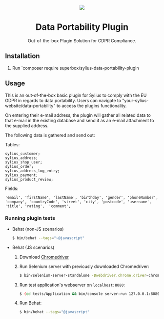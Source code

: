 <p align="center">
    <a href="https://sylius.com" target="_blank">
        <img src="https://demo.sylius.com/assets/shop/img/logo.png" />
    </a>
</p>

<h1 align="center">Data Portability Plugin</h1>

<p align="center">Out-of-the-box Plugin Solution for GDPR Compliance.</p>

## Installation

1. Run `composer require superbox/sylius-data-portability-plugin

## Usage

This is an out-of-the-box basic plugin for Sylius to comply with the  EU GDPR in regards to data portability.
Users can navigate to "your-sylius-website/data-portability" to access the plugins functionality.

On entering their e-mail address, the plugin will gather all related data to that e-mail in the existing database and 
send it as an e-mail attachment to the supplied address.

The following data is gathered and send out:

Tables: 

    sylius_customer;
    sylius_address;
    sylius_shop_user;
    sylius_order;
    sylius_address_log_entry;
    sylius_payment;
    sylius_product_review;

Fields:


    'email', 'firstName', 'lastName', 'birthday', 'gender', 'phoneNumber', 'company', 'countryCode', 'street', 'city', 'postcode', 'username', 'title', 'rating',  'comment',

### Running plugin tests

  - Behat (non-JS scenarios)

    ```bash
    $ bin/behat --tags="~@javascript"
    ```

  - Behat (JS scenarios)
 
    1. Download [Chromedriver](https://sites.google.com/a/chromium.org/chromedriver/)
    
    2. Run Selenium server with previously downloaded Chromedriver:
    
        ```bash
        $ bin/selenium-server-standalone -Dwebdriver.chrome.driver=chromedriver
        ```
    3. Run test application's webserver on `localhost:8080`:
    
        ```bash
        $ (cd tests/Application && bin/console server:run 127.0.0.1:8080 -d web -e test)
        ```
    
    4. Run Behat:
    
        ```bash
        $ bin/behat --tags="@javascript"
        ```